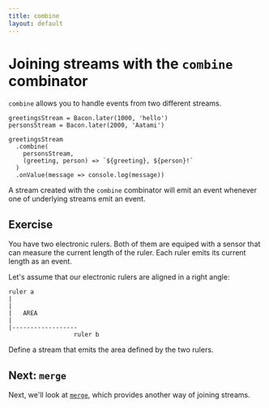 ```yaml
---
title: combine
layout: default
---
```


# Joining streams with the `combine` combinator

`combine` allows you to handle events from two different streams.

    greetingsStream = Bacon.later(1000, 'hello')
    personsStream = Bacon.later(2000, 'Aatami')

    greetingsStream
      .combine(
        personsStream,
        (greeting, person) => `${greeting}, ${person}!`
      )
      .onValue(message => console.log(message))

A stream created with the `combine` combinator will emit an event whenever one
of underlying streams emit an event.

## Exercise

You have two electronic rulers. Both of them are equiped with a sensor that
can measure the current length of the ruler. Each ruler emits its current length
as an event.

Let's assume that our electronic rulers are aligned in a right angle:

    ruler a
    |
    |
    |   AREA
    |
    |------------------
                      ruler b

Define a stream that emits the area defined by the two rulers.

## Next: `merge`

Next, we'll look at [`merge`](merge.html), which provides another way of joining
streams.
